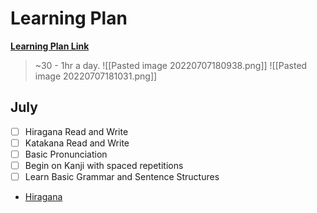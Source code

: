 # Learning Plan
**[Learning Plan Link](https://nisha-no-nihongo.tumblr.com/plan)**
> ~30 - 1hr a day.
![[Pasted image 20220707180938.png]]
![[Pasted image 20220707181031.png]]

## July
- [ ] Hiragana Read and Write
- [ ] Katakana Read and Write
- [ ] Basic Pronunciation
- [ ] Begin on Kanji with spaced repetitions
- [ ] Learn Basic Grammar and Sentence Structures
+ [Hiragana](Japanese/Hiragana)